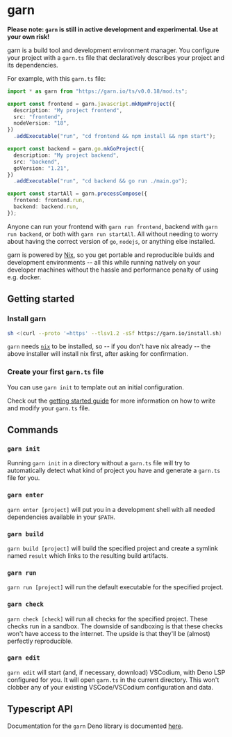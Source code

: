 # garn

**Please note: `garn` is still in active development and experimental. Use at your own risk!**

garn is a build tool and development environment manager. You configure your
project with a `garn.ts` file that declaratively describes your project and its
dependencies.

For example, with this `garn.ts` file:

```typescript
import * as garn from "https://garn.io/ts/v0.0.18/mod.ts";

export const frontend = garn.javascript.mkNpmProject({
  description: "My project frontend",
  src: "frontend",
  nodeVersion: "18",
})
  .addExecutable("run", "cd frontend && npm install && npm start");

export const backend = garn.go.mkGoProject({
  description: "My project backend",
  src: "backend",
  goVersion: "1.21",
})
  .addExecutable("run", "cd backend && go run ./main.go");

export const startAll = garn.processCompose({
  frontend: frontend.run,
  backend: backend.run,
});
```

Anyone can run your frontend with `garn run frontend`, backend with `garn run
backend`, or both with `garn run startAll`. All without needing to worry about
having the correct version of `go`, `nodejs`, or anything else installed.

garn is powered by [Nix](https://nixos.org/), so you get portable and
reproducible builds and development environments -- all this while running
natively on your developer machines without the hassle and performance penalty
of using e.g. docker.

## Getting started

### Install garn

```bash
sh <(curl --proto '=https' --tlsv1.2 -sSf https://garn.io/install.sh)
```

`garn` needs [`nix`](https://nixos.org/) to be installed, so -- if you don't
have nix already -- the above installer will install nix first, after asking
for confirmation.

### Create your first `garn.ts` file

You can use `garn init` to template out an initial configuration.

Check out the [getting started guide](https://garn.io/docs/getting_started) for
more information on how to write and modify your `garn.ts` file.

## Commands

### `garn init`

Running `garn init` in a directory without a `garn.ts` file will try to
automatically detect what kind of project you have and generate a `garn.ts`
file for you.

### `garn enter`

`garn enter [project]` will put you in a development shell with all needed
dependencies available in your `$PATH`.

### `garn build`

`garn build [project]` will build the specified project and create a symlink
named `result` which links to the resulting build artifacts.

### `garn run`

`garn run [project]` will run the default executable for the specified project.

### `garn check`

`garn check [check]` will run all checks for the specified project. These
checks run in a sandbox. The downside of sandboxing is that these checks won't
have access to the internet. The upside is that they'll be (almost) perfectly
reproducible.

### `garn edit`

`garn edit` will start (and, if necessary, download) VSCodium, with Deno LSP configured for you. It will open `garn.ts` in the current directory. This won't clobber any of your existing VSCode/VSCodium configuration and data.

## Typescript API

Documentation for the `garn` Deno library is documented
[here](https://doc.deno.land/https://garn.io/ts/v0.0.18/mod.ts).
